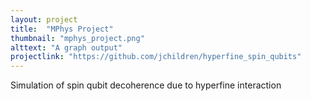 ```yaml
---
layout: project
title:  "MPhys Project"
thumbnail: "mphys_project.png"
alttext: "A graph output"
projectlink: "https://github.com/jchildren/hyperfine_spin_qubits"
---
```


Simulation of spin qubit decoherence due to hyperfine interaction
